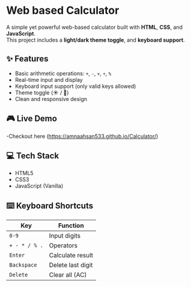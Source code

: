 # Web based Calculator

A simple yet powerful web-based calculator built with **HTML**, **CSS**, and **JavaScript**.  
This project includes a **light/dark theme toggle**, and **keyboard support**.

## ✨ Features

- Basic arithmetic operations: `+`, `-`, `×`, `÷`, `%`
- Real-time input and display
- Keyboard input support (only valid keys allowed)
- Theme toggle (☀️ / 🌙)
- Clean and responsive design

## 🎮 Live Demo

-Checkout here (https://amnaahsan533.github.io/Calculator/)

## 💻 Tech Stack

- HTML5
- CSS3
- JavaScript (Vanilla)

## ⌨️ Keyboard Shortcuts

| Key            | Function           |
|----------------|--------------------|
| `0-9`          | Input digits       |
| `+ - * / % .`  | Operators          |
| `Enter`        | Calculate result   |
| `Backspace`    | Delete last digit  |
| `Delete`       | Clear all (AC)     |

